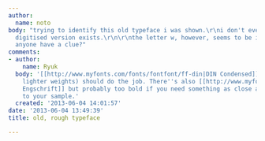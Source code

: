 ```yaml
---
author:
  name: noto
body: "trying to identify this old typeface i was shown.\r\ni don't even know if a
  digitised version exists.\r\n\r\nthe letter w, however, seems to be interesting.\r\n\r\ndoes
  anyone have a clue?"
comments:
- author:
    name: Ryuk
  body: '[[http://www.myfonts.com/fonts/fontfont/ff-din|DIN Condensed]] (to get the
    lighter weights) should do the job. There''s also [[http://www.myfonts.com/fonts/urw/engschrift|DIN
    Engschrift]] but probably too bold if you need something as close as possible
    to your sample.'
  created: '2013-06-04 14:01:57'
date: '2013-06-04 13:49:39'
title: old, rough typeface

---
```

